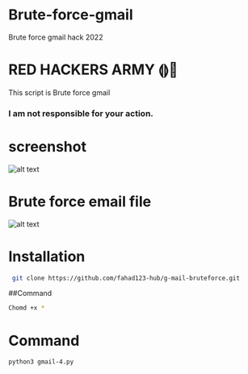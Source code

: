 # Brute-force-gmail
Brute force gmail hack 2022


# RED HACKERS ARMY ⟬⟭💜

This script is Brute force gmail

### I am not responsible for your action.

# screenshot
![alt text](https://www3.0zz0.com/2020/04/14/09/137204080.png)

# Brute force email file 

![alt text](https://www3.0zz0.com/2020/04/14/09/326638511.png)

# Installation
```bash
 git clone https://github.com/fahad123-hub/g-mail-bruteforce.git
```
##Command
```bash
Chomd +x *
```

# Command
```bash
python3 gmail-4.py 

```







